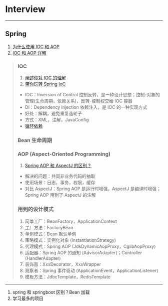 # Interview

---
## Spring
1. [为什么使用 IOC 和 AOP](https://zhuanlan.zhihu.com/p/349386138)
2. [IOC 和 AOP 详解](https://zhuanlan.zhihu.com/p/144241957)
>### IOC
>1. [阐述你对 IOC 的理解](https://www.zhihu.com/question/313785621)
>2. [带你玩转 Spring IoC](https://mp.weixin.qq.com/s/WpRSitDqtgOuU9GnI1-HDw)
>- IOC：Inversion of Control 控制反转，是一种设计思想；控制-对象的管理(生命周期，依赖关系)，反转-控制权交给 IOC 容器
>- DI：Dependency Injection 依赖注入，是 IOC 的一种实现方式
>- 好处：解耦，避免重复造轮子
>- 方式：XML，注解，JavaConfig
>- [循环依赖](https://www.zhihu.com/question/438247718)
>### Bean 生命周期
>### AOP (Aspect-Oriented Programming)
>1. [Spring AOP 和 AspectJ 的区别？](https://segmentfault.com/a/1190000022019122)
>- 解决的问题：共同非业务代码的抽取
>- 使用场景：日志，事务，权限，缓存
>- 对比 AspectJ：Spring AOP 是运行时增强，AspectJ 是编译时增强；Spring AOP 用到了 AspectJ 的注解
>### 用到的设计模式
>1. 简单工厂：BeanFactory，ApplicationContext
>2. 工厂方法：FactoryBean
>3. 单例模式：Bean 默认单例
>4. 策略模式：实例化对象 (InstantiationStrategy)
>5. 代理模式：Spring AOP (JdkDynamicAopProxy，CglibAopProxy)
>6. 适配器：Spring AOP 的通知 (AdvisorAdapter)；Controller (HandlerAdapter)
>7. 装饰器：XxxDecorator，XxxWrapper
>8. 观察者：Spring 事件驱动 (ApplicationEvent，ApplicationListener)
>9. 模板方法：JdbcTemplate，RedisTemplate
---

1. spring 和 springboot 区别？Bean 加载
2. 学习最多的项目